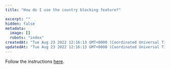 ```yaml
---
title: "How do I use the country blocking feature?"

excerpt: ""
hidden: false
metadata: 
  image: []
  robots: "index"
createdAt: "Tue Aug 23 2022 12:16:13 GMT+0000 (Coordinated Universal Time)"
updatedAt: "Tue Aug 23 2022 12:16:13 GMT+0000 (Coordinated Universal Time)"
---
```

Follow the instructions [here](/patchstack-app/site-dashboard/protection/site-protection-additional-settings/#country-blocking)</b>.</a>
